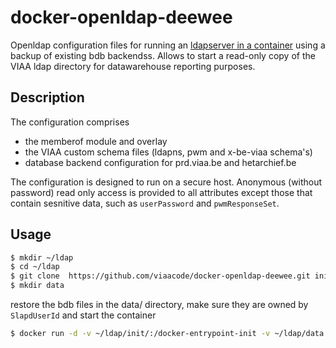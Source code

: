 # docker-openldap-deewee

Openldap configuration files for running an [ldapserver in a container](https://github.com/viaacode/docker-openldap)
using a backup of existing bdb backendss.
Allows to start a read-only copy of the VIAA ldap directory for datawarehouse reporting purposes.

## Description

The configuration comprises
- the memberof module and overlay
- the VIAA custom schema files (ldapns, pwm and x-be-viaa schema's)
- database backend configuration for prd.viaa.be and hetarchief.be

The configuration is designed to run on a secure host.
Anonymous (without password) read only access is provided to all attributes except those that contain sesnitive data, such
as `userPassword` and `pwmResponseSet`.

## Usage
```bash
$ mkdir ~/ldap
$ cd ~/ldap
$ git clone  https://github.com/viaacode/docker-openldap-deewee.git init
$ mkdir data
```
restore the bdb files in the data/ directory, make sure they are owned by `SlapdUserId` and start the container

```bash
$ docker run -d -v ~/ldap/init/:/docker-entrypoint-init -v ~/ldap/data:/var/lib/ldap openldap:latest
```
